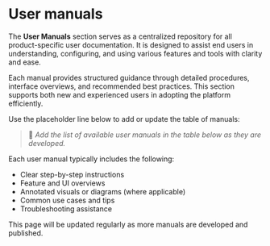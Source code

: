 # User manuals

The **User Manuals** section serves as a centralized repository for all product-specific user documentation. It is designed to assist end users in understanding, configuring, and using various features and tools with clarity and ease.

Each manual provides structured guidance through detailed procedures, interface overviews, and recommended best practices. This section supports both new and experienced users in adopting the platform efficiently.

Use the placeholder line below to add or update the table of manuals:

> 📌 _Add the list of available user manuals in the table below as they are developed._

Each user manual typically includes the following:

- Clear step-by-step instructions
- Feature and UI overviews
- Annotated visuals or diagrams (where applicable)
- Common use cases and tips
- Troubleshooting assistance

This page will be updated regularly as more manuals are developed and published.
